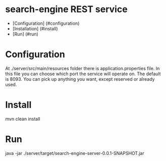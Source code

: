 search-engine REST service
=====================

- [Configuration] (#configuration)
- [Installation] (#install)
- [Run] (#run)

# Configuration
At ./server/src/main/resources folder there is application.properties file.
In this file you can choose which port the service will operate on.
The default is 8093. You can pick up anything you want, except reserved or already used.

# Install
mvn clean install

# Run
java -jar ./server/target/search-engine-server-0.0.1-SNAPSHOT.jar